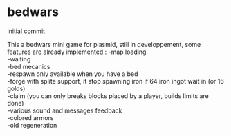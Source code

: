 # bedwars
initial commit

This a bedwars mini game for plasmid, still in developpement, some features are already implemented :
-map loading  
-waiting  
-bed mecanics  
-respawn only available when you have a bed  
-forge with splite support, it stop spawning iron if 64 iron ingot wait in (or 16 golds)  
-claim (you can only breaks blocks placed by a player, builds limits are done)  
-various sound and messages feedback  
-colored armors  
-old regeneration
